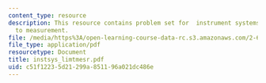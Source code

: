 ```yaml
---
content_type: resource
description: This resource contains problem set for  instrument systems and limits
  to measurement.
file: /media/https%3A/open-learning-course-data-rc.s3.amazonaws.com/2-693-principles-of-oceanographic-instrument-systems-sensors-and-measurements-13-998-spring-2004/c51f12235d21299a851196a021dc486e_instsys_limtmesr.pdf
file_type: application/pdf
resourcetype: Document
title: instsys_limtmesr.pdf
uid: c51f1223-5d21-299a-8511-96a021dc486e
---
```

